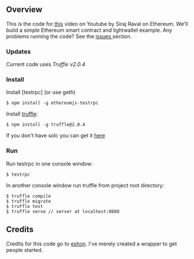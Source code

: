 
## Overview

This is the code for [this](https://youtu.be/-_Qs0XdPpw8) video on Youtube by Siraj Raval on Ethereum. We'll build a simple Ethereum smart contract and lightwallet example. Any problems running the code? See the [issues
](https://github.com/eshon/conference/issues) section.


### Updates

Current code uses *Truffle v2.0.4*


### Install

Install [testrpc] (or use geth)

```
$ npm install -g ethereumjs-testrpc
```

Install [truffle](https://github.com/consensys/truffle):

```
$ npm install -g truffle@2.0.4
```

If you don't have solc you can get it [here](https://github.com/ethereum/go-ethereum/wiki/Contract-Tutorial#using-an-online-compiler)

### Run

Run testrpc in one console window:

```
$ testrpc
```
In another console window run truffle from project root directory:

```
$ truffle compile
$ truffle migrate
$ truffle test
$ truffle serve // server at localhost:8080
```


## Credits

Credits for this code go to [eshon](https://github.com/eshon). I've merely created a wrapper to get people started. 

